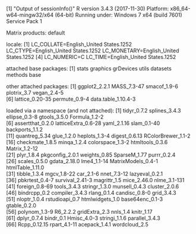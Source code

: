 [1] "Output of sessionInfo()"
R version 3.4.3 (2017-11-30)
Platform: x86_64-w64-mingw32/x64 (64-bit)
Running under: Windows 7 x64 (build 7601) Service Pack 1

Matrix products: default

locale:
[1] LC_COLLATE=English_United States.1252  LC_CTYPE=English_United States.1252    LC_MONETARY=English_United States.1252
[4] LC_NUMERIC=C                           LC_TIME=English_United States.1252    

attached base packages:
[1] stats     graphics  grDevices utils     datasets  methods   base     

other attached packages:
[1] ggplot2_2.2.1       MASS_7.3-47         smacof_1.9-6        plotrix_3.7         vegan_2.4-5        
[6] lattice_0.20-35     permute_0.9-4       data.table_1.10.4-3

loaded via a namespace (and not attached):
 [1] tidyr_0.7.2         splines_3.4.3       ellipse_0.3-8       gtools_3.5.0        Formula_1.2-2      
 [6] assertthat_0.2.0    latticeExtra_0.6-28 yaml_2.1.16         slam_0.1-40         backports_1.1.2    
[11] quantreg_5.34       glue_1.2.0          heplots_1.3-4       digest_0.6.13       RColorBrewer_1.1-2 
[16] checkmate_1.8.5     minqa_1.2.4         colorspace_1.3-2    htmltools_0.3.6     Matrix_1.2-12      
[21] plyr_1.8.4          pkgconfig_2.0.1     weights_0.85        SparseM_1.77        purrr_0.2.4        
[26] scales_0.5.0        gdata_2.18.0        lme4_1.1-14         MatrixModels_0.4-1  htmlTable_1.11.0   
[31] tibble_1.3.4        mgcv_1.8-22         car_2.1-6           nnet_7.3-12         lazyeval_0.2.1     
[36] pbkrtest_0.4-7      survival_2.41-3     magrittr_1.5        mice_2.46.0         nlme_3.1-131       
[41] foreign_0.8-69      tools_3.4.3         stringr_1.3.0       munsell_0.4.3       cluster_2.0.6      
[46] bindrcpp_0.2        compiler_3.4.3      rlang_0.1.4         candisc_0.8-0       grid_3.4.3         
[51] nloptr_1.0.4        rstudioapi_0.7      htmlwidgets_1.0     base64enc_0.1-3     gtable_0.2.0       
[56] polynom_1.3-9       R6_2.2.2            gridExtra_2.3       nnls_1.4            knitr_1.17         
[61] dplyr_0.7.4         bindr_0.1           Hmisc_4.0-3         stringi_1.1.6       parallel_3.4.3     
[66] Rcpp_0.12.15        rpart_4.1-11        acepack_1.4.1       wordcloud_2.5      
